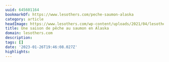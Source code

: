 ```yaml
---
uuid: 645601164
bookmarkOf: https://www.lesothers.com/peche-saumon-alaska
category: article
headImage: https://www.lesothers.com/wp-content/uploads/2021/04/lesothers-outdoor-aventure-peche-saumon-alaska-piaraq-16-e1623683190621.jpg
title: Une saison de pêche au saumon en Alaska
domain: lesothers.com
description: 
tags: []
date: '2023-01-26T19:46:08.027Z'
highlights: 
---
```




